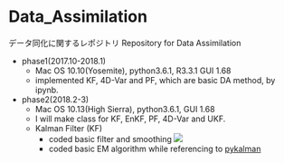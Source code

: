 # Data_Assimilation

データ同化に関するレポジトリ
Repository for Data Assimilation
- phase1(2017.10-2018.1)
    - Mac OS 10.10(Yosemite), python3.6.1, R3.3.1 GUI 1.68
    - implemented KF, 4D-Var and PF, which are basic DA method, by ipynb.
- phase2(2018.2-3)
    - Mac OS 10.13(High Sierra), python3.6.1, GUI 1.68
    - I will make class for KF, EnKF, PF, 4D-Var and UKF.
    - Kalman Filter (KF)
    	- coded basic filter and smoothing <img src="https://latex.codecogs.com/gif.latex?$$&space;\begin{align*}&space;x_{t&plus;1}&space;=&space;F_t&space;x_t&space;&plus;&space;b_t&space;&plus;&space;v_t,\&space;v_t\sim&space;N(0,&space;Q_t)\\&space;y_t&space;=&space;H_t&space;x_t&space;&plus;&space;d_t&space;&plus;&space;w_t,\&space;w_t\sim&space;N(0,&space;R_t)&space;\end{align*}&space;$$">
    	- coded basic EM algorithm while referencing to [pykalman](https://github.com/pykalman/pykalman)


